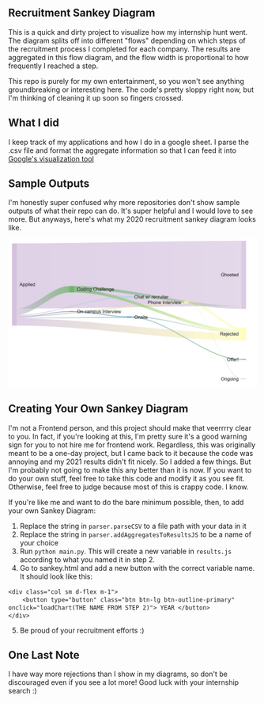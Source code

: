 ## Recruitment Sankey Diagram

This is a quick and dirty project to visualize how my internship hunt went. The diagram splits off into different "flows" depending on which steps of the recruitment process I completed for each company. The results are aggregated in this flow diagram, and the flow width is proportional to how frequently I reached a step.

This repo is purely for my own entertainment, so you won't see anything groundbreaking or interesting here. The code's pretty sloppy right now, but I'm thinking of cleaning it up soon so fingers crossed.

## What I did

I keep track of my applications and how I do in a google sheet. I parse the .csv file and format the aggregate information so that I can feed it into [Google's visualization tool](https://developers.google.com/chart/interactive/docs/gallery/sankey)

## Sample Outputs

I'm honestly super confused why more repositories don't show sample outputs of what their repo can do. It's super helpful and I would love to see more. But anyways, here's what my 2020 recruitment sankey diagram looks like.

![alt text](images/sankey2020.JPG "sankey diagram")

## Creating Your Own Sankey Diagram

I'm not a Frontend person, and this project should make that veerrrry clear to you. In fact, if you're looking at this, I'm pretty sure it's a good warning sign for you to not hire me for frontend work. Regardless, this was originally meant to be a one-day project, but I came back to it because the code was annoying and my 2021 results didn't fit nicely. So I added a few things. But I'm probably not going to make this any better than it is now. If you want to do your own stuff, feel free to take this code and modify it as you see fit. Otherwise, feel free to judge because most of this is crappy code. I know.

If you're like me and want to do the bare minimum possible, then, to add your own Sankey Diagram: 
1. Replace the string in `parser.parseCSV` to a file path with your data in it
2. Replace the string in `parser.addAggregatesToResultsJS` to be a name of your choice
3. Run `python main.py`. This will create a new variable in `results.js` according to what you named it in step 2.
4. Go to sankey.html and add a new button with the correct variable name. It should look like this:

```
<div class="col sm d-flex m-1">
    <button type="button" class="btn btn-lg btn-outline-primary" onclick="loadChart(THE NAME FROM STEP 2)"> YEAR </button>
</div>
```
5. Be proud of your recruitment efforts :) 

## One Last Note

I have way more rejections than I show in my diagrams, so don't be discouraged even if you see a lot more! Good luck with your internship search :) 